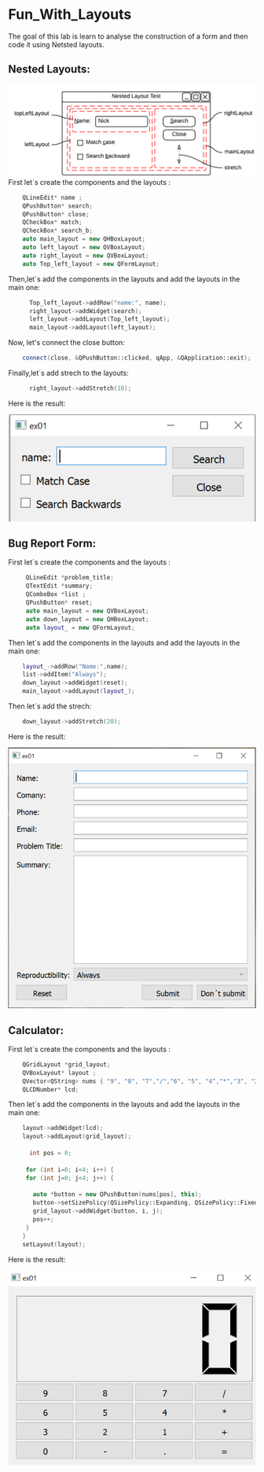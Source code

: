 # Fun_With_Layouts
The goal of this lab is learn to analyse the construction of a form and then code it using Netsted layouts.

## Nested Layouts: 

![image](https://github.com/imane0101010/Fun_With_Layouts/blob/1f47058dbb68d31cad89dfa30402246b09205cd8/C.PNG)
First let´s create the components and the layouts :
    
``` cpp
    QLineEdit* name ;
    QPushButton* search;
    QPushButton* close;
    QCheckBox* match;
    QCheckBox* search_b;
    auto main_layout = new QHBoxLayout;
    auto left_layout = new QVBoxLayout;
    auto right_layout = new QVBoxLayout;
    auto Top_left_layout = new QFormLayout;
```
    
  Then,let´s add the components in the layouts and add the layouts in the main one:
    
``` cpp
      Top_left_layout->addRow("name:", name);
      right_layout->addWidget(search);
      left_layout->addLayout(Top_left_layout);
      main_layout->addLayout(left_layout);
 ```
      
Now, let's connect the close button:
``` cpp
    connect(close, &QPushButton::clicked, qApp, &QApplication::exit);
 ```
Finally,let´s add strech to the layouts:
``` cpp
      right_layout->addStretch(10);
 ```      
Here is the result:

![image](https://github.com/imane0101010/Fun_With_Layouts/blob/80167854cdfdbf1928609e18af25aa82aebf1a7b/B.PNG)


## Bug Report Form:

First let´s create the components and the layouts : 
``` cpp
     QLineEdit *problem_title;
     QTextEdit *summary;
     QComboBox *list ;
     QPushButton* reset;
     auto main_layout = new QVBoxLayout;
     auto down_layout = new QHBoxLayout;
     auto layout_ = new QFormLayout;
 ``` 
Then let´s add the components in the layouts and add the layouts in the main one:
``` cpp
    layout_->addRow("Name:",name);
    list->addItem("Always");
    down_layout->addWidget(reset);
    main_layout->addLayout(layout_);
 ```    
Then let´s add the strech:
``` cpp      
    down_layout->addStretch(20);
 ```
Here is the result:

![image](https://github.com/imane0101010/Fun_With_Layouts/blob/9f81e1afc33772d61c0fdf9fe3a8ab3a3f965eea/A.PNG)
   
## Calculator:

First let´s create the components and the layouts : 
``` cpp    
    QGridLayout *grid_layout;
    QVBoxLayout* layout ;
    QVector<QString> nums { "9", "8", "7","/","6", "5", "4","*","3", "2", "1","0","+", "-", ".", "=" };
    QLCDNumber* lcd;
 ```    
 
Then let´s add the components in the layouts and add the layouts in the main one:
``` cpp   
    layout->addWidget(lcd);
    layout->addLayout(grid_layout);

      int pos = 0;

     for (int i=0; i<4; i++) {
     for (int j=0; j<4; j++) {

       auto *button = new QPushButton(nums[pos], this);
       button->setSizePolicy(QSizePolicy::Expanding, QSizePolicy::Fixed);
       grid_layout->addWidget(button, i, j);
       pos++;
     }
    }
    setLayout(layout);
 ```
Here is the result:

![image](https://github.com/imane0101010/Fun_With_Layouts/blob/66e93c1829f5ccd64fabd457be3134866f8984be/D1.png)
   

